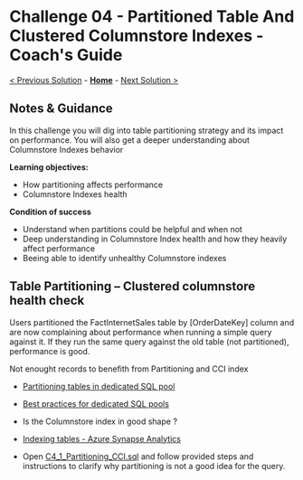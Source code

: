 # Challenge 04 - Partitioned Table And Clustered Columnstore Indexes - Coach's Guide

[< Previous Solution](./Solution-03.md) - **[Home](./README.md)** - [Next Solution >](./Solution-05.md)

## Notes & Guidance

In this challenge you will dig into table partitioning strategy and its impact on performance.
You will also get a deeper understanding about Columnstore Indexes behavior

**Learning objectives:**
- How partitioning affects performance
- Columnstore Indexes health

**Condition of success**
- Understand when partitions could be helpful and when not
- Deep understanding in Columnstore Index health and how they heavily affect performance
- Beeing able to identify unhealthy Columnstore indexes


## Table Partitioning – Clustered columnstore health check

Users partitioned the FactInternetSales table by [OrderDateKey] column and are now complaining about performance when running a simple query against it. If they run the same query against the old table (not partitioned), performance is good.

Not enought records to benefith from Partitioning and CCI index

- [Partitioning tables in dedicated SQL pool](https://docs.microsoft.com/en-us/azure/synapse-analytics/sql-data-warehouse/sql-data-warehouse-tables-partition)
- [Best practices for dedicated SQL pools](https://docs.microsoft.com/en-us/azure/synapse-analytics/sql/best-practices-dedicated-sql-pool#do-not-over-partition)
- Is the Columnstore index in good shape ?
- [Indexing tables - Azure Synapse Analytics](https://docs.microsoft.com/en-us/azure/synapse-analytics/sql-data-warehouse/sql-data-warehouse-tables-index)

- Open [C4_1_Partitioning_CCI.sql](./Solutions/Challenge04/C4_1_Partitioning_CCI.sql) and follow provided steps and instructions to clarify why partitioning is not a good idea for the query.
